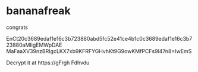 # bananafreak
congrats

EnCt20c3689edaf1e16c3b723880abd5fc52e41ce4b1c0c3689edaf1e16c3b723880aMIigEMWpDAE
MaFaaXV39nzBRIgcLKX7xb9KFRFYGHvhKt9G9owKMfPCFs9l47n8=IwEmS

Decrypt it at https://gFrgh Fdhvdu
